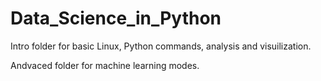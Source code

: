 # Data_Science_in_Python

Intro folder for basic Linux, Python commands, analysis and visuilization. 

Andvaced folder for machine learning modes.
